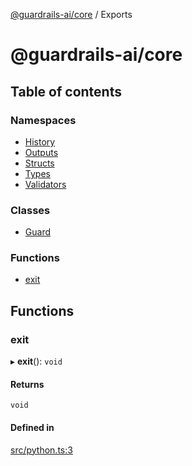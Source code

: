 [@guardrails-ai/core](README.md) / Exports

# @guardrails-ai/core

## Table of contents

### Namespaces

- [History](modules/History.md)
- [Outputs](modules/Outputs.md)
- [Structs](modules/Structs.md)
- [Types](modules/Types.md)
- [Validators](modules/Validators.md)

### Classes

- [Guard](classes/Guard.md)

### Functions

- [exit](modules.md#exit)

## Functions

### exit

▸ **exit**(): `void`

#### Returns

`void`

#### Defined in

[src/python.ts:3](https://github.com/guardrails-ai/guardrails-js/blob/45cd49e/src/python.ts#L3)
